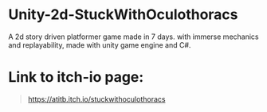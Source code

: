 # Unity-2d-StuckWithOculothoracs
A 2d story driven platformer game made in 7 days. with immerse mechanics and replayability, made with unity game engine and C#.

# Link to itch-io page:

> https://atitb.itch.io/stuckwithoculothoracs
